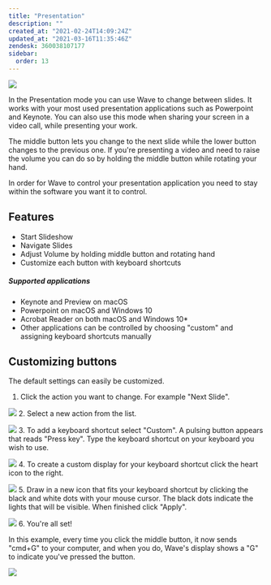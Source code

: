 ```yaml
---
title: "Presentation"
description: ""
created_at: "2021-02-24T14:09:24Z"
updated_at: "2021-03-16T11:35:46Z"
zendesk: 360038107177
sidebar:
  order: 13
---
```


![](/src/assets/images/wave-for-work-presentation.png)

In the Presentation mode you can use Wave to change between slides. It works with your most used presentation applications such as Powerpoint and Keynote. You can also use this mode when sharing your screen in a video call, while presenting your work.

The middle button lets you change to the next slide while the lower button changes to the previous one. If you're presenting a video and need to raise the volume you can do so by holding the middle button while rotating your hand.

In order for Wave to control your presentation application you need to stay within the software you want it to control.

## Features
* Start Slideshow
* Navigate Slides
* Adjust Volume by holding middle button and rotating hand
* Customize each button with keyboard shortcuts

##### Supported applications
- Keynote and Preview on macOS
- Powerpoint on macOS and Windows 10
- Acrobat Reader on both macOS and Windows 10*
- Other applications can be controlled by choosing "custom" and assigning keyboard shortcuts manually

## Customizing buttons
The default settings can easily be customized.

1. Click the action you want to change. For example "Next Slide".

![](/src/assets/images/article_360017912597_image_1.png)
2. Select a new action from the list.

![](/src/assets/images/article_360017912597_image_2.png)
3. To add a keyboard shortcut select "Custom". A pulsing button appears that reads "Press key". Type the keyboard shortcut on your keyboard you wish to use.

![](/src/assets/images/article_360017912597_image_3.png)
4. To create a custom display for your keyboard shortcut click the heart icon to the right.

![](/src/assets/images/article_360017912597_image_4.png)
5. Draw in a new icon that fits your keyboard shortcut by clicking the black and white dots with your mouse cursor. The black dots indicate the lights that will be visible. When finished click "Apply".

![](/src/assets/images/article_360017912597_image_5.png)
6. You're all set! 

In this example, every time you click the middle button, it now sends "cmd+G" to your computer, and when you do, Wave's display shows a "G" to indicate you've pressed the button.

![](/src/assets/images/article_360017912597_image_6.png)
